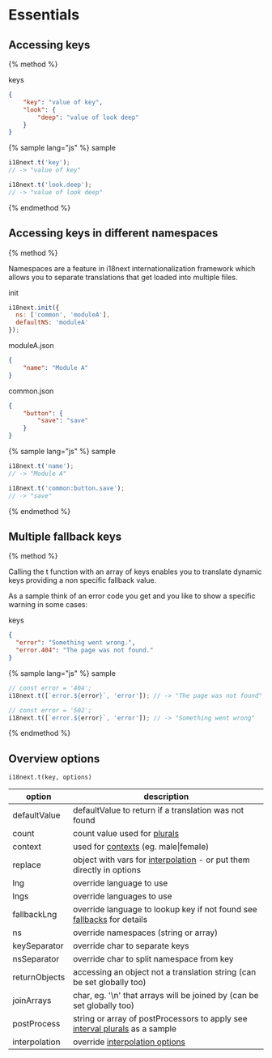 <!-- toc -->
# Essentials

## Accessing keys
{% method %}


keys

```json
{
    "key": "value of key",
    "look": {
        "deep": "value of look deep"
    }
}
```

{% sample lang="js" %}
sample

```js
i18next.t('key');
// -> "value of key"

i18next.t('look.deep');
// -> "value of look deep"

```

{% endmethod %}


## Accessing keys in different namespaces
{% method %}


Namespaces are a feature in i18next internationalization framework which allows you to separate translations that get loaded into multiple files.

init

```js
i18next.init({
  ns: ['common', 'moduleA'],
  defaultNS: 'moduleA'
});
```

moduleA.json

```json
{
    "name": "Module A"
}
```

common.json

```json
{
    "button": {
        "save": "save"
    }
}
```

{% sample lang="js" %}
sample

```js
i18next.t('name');
// -> "Module A"

i18next.t('common:button.save');
// -> "save"

```
{% endmethod %}


## Multiple fallback keys
{% method %}


Calling the t function with an array of keys enables you to translate dynamic keys providing a non specific fallback value.

As a sample think of an error code you get and you like to show a specific warning in some cases:

keys

```json
{
  "error": "Something went wrong.",
  "error.404": "The page was not found."
}
```

{% sample lang="js" %}
sample

```js
// const error = '404';
i18next.t([`error.${error}`, 'error']); // -> "The page was not found"

// const error = '502';
i18next.t([`error.${error}`, 'error']); // -> "Something went wrong"
```

{% endmethod %}


## Overview options

`i18next.t(key, options)`


option            | description
----------------- | -----------------
defaultValue      | defaultValue to return if a translation was not found
count             | count value used for [plurals](/plurals.md)
context           | used for [contexts](/context.md) \(eg. male\|female\)
replace           | object with vars for [interpolation](/interpolation.md) - or put them directly in options
lng               | override language to use
lngs              | override languages to use
fallbackLng       | override language to lookup key if not found see [fallbacks](/principles/fallback.md) for details
ns                | override namespaces (string or array)
keySeparator      | override char to separate keys
nsSeparator       | override char to split namespace from key
returnObjects     | accessing an object not a translation string (can be set globally too)
joinArrays        | char, eg. '\n' that arrays will be joined by (can be set globally too)
postProcess       | string or array of postProcessors to apply see  [interval plurals](/plurals.md) as a sample
interpolation     | override [interpolation options](/interpolation.md)





